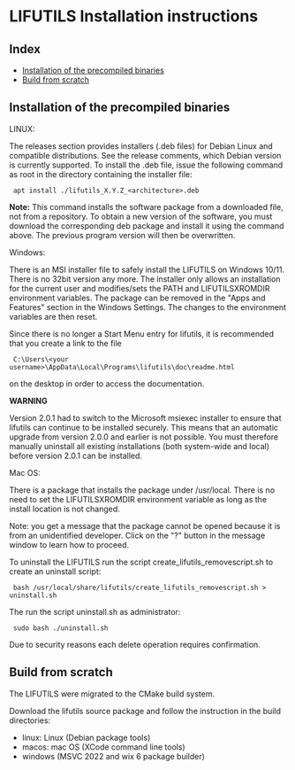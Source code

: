 LIFUTILS Installation instructions
==================================

Index
-----

* [Installation of the precompiled binaries](#installation-of-the-precompiled-binaries)
* [Build from scratch](#build-from-scratch)


Installation of the precompiled binaries
----------------------------------------

LINUX:

The releases section provides installers (.deb files) for Debian Linux and compatible distributions. See 
the release comments, which Debian version is currently supported. To install the .deb file, issue the following command as root in the directory containing the installer file:

     apt install ./lifutils_X.Y.Z_<architecture>.deb 

**Note:** This command installs the software package from a downloaded file, not from a repository. To obtain a new version of the software, you must download the corresponding deb package and install it using the command above. The previous program version will then be overwritten.

Windows:

There is an MSI installer file to safely install the LIFUTILS on Windows 10/11. There is no 32bit version any more. The installer only allows an installation for the current user and modifies/sets the PATH and LIFUTILSXROMDIR environment variables. The package can be removed in the "Apps and Features" section in the Windows Settings. The changes to the environment variables are then reset.

Since there is no longer a Start Menu entry for lifutils, it is recommended that you create a link to the file


     C:\Users\<your username>\AppData\Local\Programs\lifutils\doc\readme.html

on the desktop in order to access the documentation.

**WARNING**

Version 2.0.1 had to switch to the Microsoft msiexec installer to ensure that lifutils can continue to be installed securely. This means that an automatic upgrade from version 2.0.0 and earlier is not possible. You must therefore manually uninstall all existing installations (both system-wide and local) before version 2.0.1 can be installed.



Mac OS:

There is a package that installs the package under /usr/local. There is no
need to set the LIFUTILSXROMDIR environment variable as long as the
install location is not changed.

Note: you get a message that the package cannot be opened because it is from
an unidentified developer. Click on the "?" button in the message window to
learn how to proceed.

To uninstall the LIFUTILS run the script create_lifutils_removescript.sh to 
create an uninstall script:

     bash /usr/local/share/lifutils/create_lifutils_removescript.sh > uninstall.sh

The run the script uninstall.sh as administrator:

     sudo bash ./uninstall.sh

Due to security reasons each delete operation requires confirmation.



Build from scratch
------------------

The LIFUTILS were migrated to the CMake build system. 

Download the lifutils source package and follow the instruction in the
build directories:

* linux: Linux (Debian package tools)
* macos: mac OS (XCode command line tools)
* windows (MSVC 2022 and wix 6 package builder)
